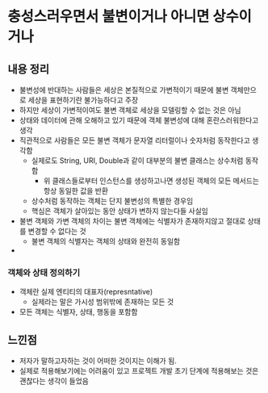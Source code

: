 # 충성스러우면서 불변이거나 아니면 상수이거나
## 내용 정리
- 불변성에 반대하는 사람들은 세상은 본질적으로 가변적이기 때문에 불변 객체만으로 세상을 표현하기란 불가능하다고 주장
- 하지만 세상이 가변적이여도 불변 객체로 세상을 모델링할 수 없는 것은 아님
- 상태와 데이터에 관해 오해하고 있기 때문에 객체 불변성에 대해 혼란스러워한다고 생각
- 직관적으로 사람들은 모든 불변 객체가 문자열 리터럴이나 숫자처럼 동작한다고 생각함
     - 실제로도 String, URI, Double과 같이 대부분의 불변 클래스는 상수처럼 동작함
         - 위 클래스들로부터 인스턴스를 생성하고나면 생성된 객체의 모든 메서드는 항상 동일한 값을 반환
    - 상수처럼 동작하는 객체는 단지 불변성의 특별한 경우임
    - 핵심은 객체가 살아있는 동안 상태가 변하지 않는다들 사실임
- 불변 객체와 가변 객체의 차이는 불변 객체에는 식별자가 존재하지않고 절대로 상태를 변경할 수 없다는 것
    - 불변 객체의 식별자는 객체의 상태와 완전히 동일함
- 
### 객체와 상태 정의하기
- 객체란 실제 엔티티의 대표자(represntative)
    - 실제라는 말은 가시성 범위밖에 존재하는 모든 것
- 모든 객체는 식별자, 상태, 행동을 포함함

## 느낀점
- 저자가 말하고자하는 것이 어떠한 것이지는 이해가 됨.
- 실제로 적용해보기에는 어려움이 있고 프로젝트 개발 초기 단계에 적용해보는 것은 괜찮다는 생각이 들었음